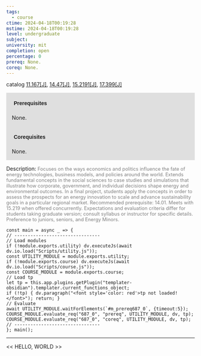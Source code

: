 ```yaml
---
tags:
  - course
ctime: 2024-04-18T00:19:28
mstime: 2024-04-18T00:19:28
level: undergraduate
subject: 
university: mit
completion: open
percentage: 0
prereq: None.
coreq: None.
---
```


catalog [11.167[J]](http://student.mit.edu/catalog/m11a.html#11.167), [14.47[J]](http://student.mit.edu/catalog/m14b.html#14.47), [15.2191[J]](http://student.mit.edu/catalog/m15a.html#15.2191), [17.399[J]](http://student.mit.edu/catalog/m17a.html#17.399)

<span style="display: block; padding: 15px; background-color: rgb(100, 100, 100, 0.2);"><font id="m_prereq687_0" style="display: block; font-family: Arial, sans-serif; font-weight: bold; padding: 5px">Prerequisites</font><br><span id="prereq687_0">None.</span></span>
<span style="display: block; padding: 15px; background-color: rgb(100, 100, 100, 0.2);"><font id="m_coreq687_0" style="display: block; font-family: Arial, sans-serif; font-weight: bold; padding: 5px">Corequisites</font><br><span id="coreq687_0">None.</span></span>

<font style="">Description:</font>
<font style="color: grey; font-size: 0.8rem;">Focuses on the ways economics and politics influence the fate of energy technologies, business models, and policies around the world. Extends fundamental concepts in the social sciences to case studies and simulations that illustrate how corporate, government, and individual decisions shape energy and environmental outcomes. In a final project, students apply the concepts in order to assess the prospects for an energy innovation to scale and advance sustainability goals in a particular regional market. Recommended prerequisite: 14.01. Meets with 15.219 when offered concurrently. Expectations and evaluation criteria differ for students taking graduate version; consult syllabus or instructor for specific details. Preference to juniors, seniors, and Energy Minors.</font>

```dataviewjs
const main = async _ => {
// --------------------------------
// Load modules
if (!module.exports.utility) dv.executeJs(await dv.io.load("Scripts/utility.js"));
const UTILITY_MODULE = module.exports.utility;
if (!module.exports.course) dv.executeJs(await dv.io.load("Scripts/course.js"));
const COURSE_MODULE = module.exports.course;
// Load tp
let tp = this.app.plugins.getPlugin("templater-obsidian").templater.current_functions_object;
if (!tp) { dv.paragraph("<font style='color: red'>tp not loaded!</font>"); return; }
// Evaluate
await UTILITY_MODULE.waitForElements(`#m_prereq687_0`, {timeout:5});
COURSE_MODULE.evaluate_req("687_0", "prereq", UTILITY_MODULE, dv, tp);
COURSE_MODULE.evaluate_req("687_0", "coreq", UTILITY_MODULE, dv, tp);
// --------------------------------
}; main();
```

---

<< HELLO, WORLD >>
